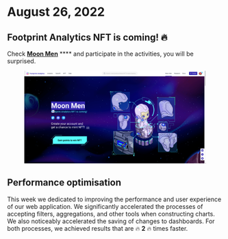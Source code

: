 # August 26, 2022

## Footprint Analytics NFT is coming! 🔥

Check [**Moon Men**](https://www.footprint.network/moon-men) **** and participate in the activities, you will be surprised.&#x20;

<figure><img src="../../.gitbook/assets/image (2) (3).png" alt=""><figcaption></figcaption></figure>

## Performance optimisation

This week we dedicated to improving the performance and user experience of our web application. We significantly accelerated the processes of accepting filters, aggregations, and other tools when constructing charts. We also noticeably accelerated the saving of changes to dashboards. For both processes, we achieved results that are 🔥 **2** 🔥 times faster.
